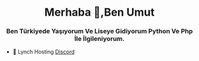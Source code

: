 
<h1 align="center">Merhaba 👋,Ben Umut</h1>
<h3 align="center">Ben Türkiyede Yaşıyorum Ve Liseye Gidiyorum Python Ve Php İle İlgileniyorum.</h3>

- 🏢 Lynch Hosting [Discord](https://discord.gg/4Vct9NcdZ6)
